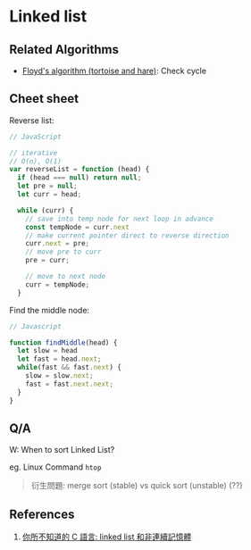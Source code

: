 # Linked list

## Related Algorithms

- [Floyd's algorithm (tortoise and hare)](https://github.com/chengr4/my-algorithms/tree/main/others#floyds-tortoise--hare): Check cycle

## Cheet sheet

Reverse list:

```javascript
// JavaScript

// iterative
// O(n), O(1)
var reverseList = function (head) {
  if (head === null) return null;
  let pre = null;
  let curr = head;

  while (curr) {
    // save into temp node for next loop in advance
    const tempNode = curr.next
    // make current pointer direct to reverse direction
    curr.next = pre;
    // move pre to curr
    pre = curr;

    // move to next node
    curr = tempNode;
  }
```

Find the middle node:

```javascript
// Javascript

function findMiddle(head) {
  let slow = head
  let fast = head.next;
  while(fast && fast.next) {
    slow = slow.next;
    fast = fast.next.next;
  }
}
```

## Q/A 

W: When to sort Linked List?

eg. Linux Command `htop`

> 衍生問題: merge sort (stable) vs quick sort (unstable) (??)

## References

1. [你所不知道的 C 語言: linked list 和非連續記憶體](https://hackmd.io/@sysprog/c-linked-list?fbclid=IwAR2wDVZx60cvbj9O1hrOEm1UfljFvetw5CgFNfsxrx07fJRrajaUhJb2Gkw)
